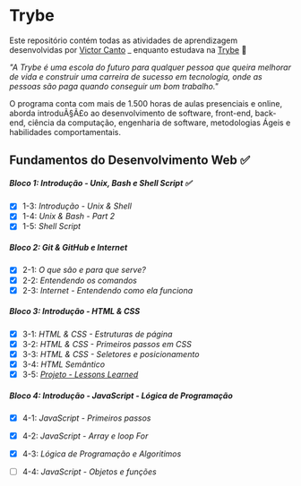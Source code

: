 # Trybe

Este repositório contém todas as atividades de aprendizagem desenvolvidas por [Victor Canto](www.linkedin.com/in/vscanto)
_ enquanto estudava na [Trybe](https://www.betrybe.com/) :rocket:

_"A Trybe é uma escola do futuro para qualquer pessoa que queira melhorar de vida e construir uma carreira de sucesso em tecnologia, onde as pessoas são paga quando conseguir um bom trabalho."_

O programa conta com mais de 1.500 horas de aulas presenciais e online, aborda introduÃ§Ã£o ao desenvolvimento de software, front-end, back-end, ciência da computação, engenharia de software, metodologias Ágeis e habilidades comportamentais.

## Fundamentos do Desenvolvimento Web :white_check_mark:

##### Bloco 1: Introdução - Unix, Bash e Shell Script :white_check_mark:

- [X] 1-3: _Introdução - Unix & Shell_
- [X] 1-4: _Unix & Bash - Part 2_
- [X] 1-5: _Shell Script_

##### Bloco 2: Git & GitHub e Internet

- [X] 2-1: _O que são e para que serve?_
- [X] 2-2: _Entendendo os comandos_
- [X] 2-3: _Internet - Entendendo como ela funciona_

##### Bloco 3: Introdução - HTML & CSS

- [X] 3-1: _HTML & CSS - Estruturas de página_
- [X] 3-2: _HTML & CSS - Primeiros passos em CSS_
- [X] 3-3: _HTML & CSS - Seletores e posicionamento_
- [X] 3-4: _HTML Semântico_
- [X] 3-5: _[Projeto - Lessons Learned](https://github.com/victorcanto/trybe-projects/tree/main/html-css-js/project-01-lessons-learned)_

##### Bloco 4: Introdução - JavaScript - Lógica de Programação

- [X] 4-1: _JavaScript - Primeiros passos_
- [X] 4-2: _JavaScript - Array e loop For_
- [X] 4-3: _Lógica de Programação e Algoritimos_
- [ ] 4-4: _JavaScript - Objetos e funções_



